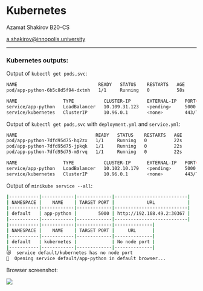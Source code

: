 # Kubernetes

Azamat Shakirov B20-CS

a.shakirov@innopolis.university





---

### Kubernetes outputs:

Output of `kubectl get pods,svc`:

```bash
NAME                              READY   STATUS    RESTARTS   AGE
pod/app-python-6b5c8d5f94-dxtnh   1/1     Running   0          58s

NAME                 TYPE           CLUSTER-IP      EXTERNAL-IP   PORT(S)          AGE
service/app-python   LoadBalancer   10.109.31.123   <pending>     5000:31215/TCP   55s
service/kubernetes   ClusterIP      10.96.0.1       <none>        443/TCP          5m24s

```



Output of `kubectl get pods,svc` with `deployment.yml` and `service.yml`:

```bash
NAME                             READY   STATUS    RESTARTS   AGE
pod/app-python-7dfd95d75-hq2zx   1/1     Running   0          22s
pod/app-python-7dfd95d75-jpkqk   1/1     Running   0          22s
pod/app-python-7dfd95d75-m9rvq   1/1     Running   0          22s

NAME                 TYPE           CLUSTER-IP      EXTERNAL-IP   PORT(S)          AGE
service/app-python   LoadBalancer   10.102.10.179   <pending>     5000:30367/TCP   17s
service/kubernetes   ClusterIP      10.96.0.1       <none>        443/TCP          15m

```



Output of `minikube service --all`:

```bash
|-----------|------------|-------------|---------------------------|
| NAMESPACE |    NAME    | TARGET PORT |            URL            |
|-----------|------------|-------------|---------------------------|
| default   | app-python |        5000 | http://192.168.49.2:30367 |
|-----------|------------|-------------|---------------------------|
|-----------|------------|-------------|--------------|
| NAMESPACE |    NAME    | TARGET PORT |     URL      |
|-----------|------------|-------------|--------------|
| default   | kubernetes |             | No node port |
|-----------|------------|-------------|--------------|
😿  service default/kubernetes has no node port
🎉  Opening service default/app-python in default browser...

```

Browser screenshot:

![](https://i.ibb.co/hMGhcyw/image.png)